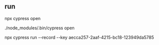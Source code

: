 ## run
npx cypress open

./node_modules/.bin/cypress open

npx cypress run --record --key aecca257-2aaf-4215-bc18-123949da5785